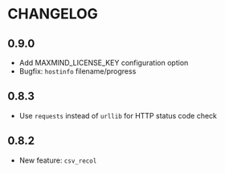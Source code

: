 CHANGELOG
=========

## 0.9.0
- Add MAXMIND_LICENSE_KEY configuration option
- Bugfix: `hostinfo` filename/progress

## 0.8.3
- Use `requests` instead of `urllib` for HTTP status code check

## 0.8.2
- New feature: `csv_recol`

